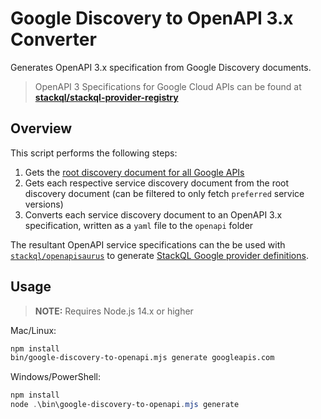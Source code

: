 # Google Discovery to OpenAPI 3.x Converter

Generates OpenAPI 3.x specification from Google Discovery documents.

> OpenAPI 3 Specifications for Google Cloud APIs can be found at [__stackql/stackql-provider-registry__](https://github.com/stackql/stackql-provider-registry/tree/dev/providers/src/googleapis.com/v00.00.00000/services)

## Overview

This script performs the following steps:
1. Gets the [root discovery document for all Google APIs](https://discovery.googleapis.com/discovery/v1/apis)
2. Gets each respective service discovery document from the root discovery document (can be filtered to only fetch `preferred` service versions)
3. Converts each service discovery document to an OpenAPI 3.x specification, written as a `yaml` file to the `openapi` folder

The resultant OpenAPI service specifications can the be used with [`stackql/openapisaurus`](https://github.com/stackql/openapisaurus) to generate [StackQL Google provider definitions](https://registry.stackql.io/providers/google/).

## Usage

> __NOTE:__ Requires Node.js 14.x or higher

Mac/Linux:

```bash
npm install
bin/google-discovery-to-openapi.mjs generate googleapis.com
```

Windows/PowerShell:
    
```powershell
npm install
node .\bin\google-discovery-to-openapi.mjs generate
```